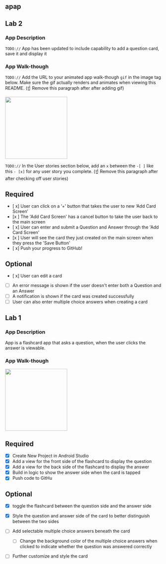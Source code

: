 ## apap


## Lab 2

### App Description
`TODO://` App has been updated to include capability to add a question card, save it and display it

### App Walk-though
`TODO://` Add the URL to your animated app walk-though `gif` in the image tag below. Make sure the gif actually renders and animates when viewing this README. (☝️ Remove this paragraph after after adding gif)

<img src="https://gph.is/g/Zxe5pvm" width=200><br>

`TODO://` In the User stories section below, add an `x` between the `-[ ]` like this `- [x]` for any user story you complete. (☝️ Remove this paragraph after after checking off user stories)

## Required
- [ x] User can click on a ‘+’ button that takes the user to new ‘Add Card Screen’
- [x ] The 'Add Card Screen' has a cancel button to take the user back to the main screen
- [ x] User can enter and submit a Question and Answer through the 'Add Card Screen'
- [x ] User will see the card they just created on the main screen when they press the 'Save Button'
- [ x] Push your progress to GitHub!

## Optional
- [ x] User can edit a card
- [ ] An error message is shown if the user doesn't enter both a Question and an Answer
- [ ] A notification is shown if the card was created successfully
- [ ] User can also enter multiple choice answers when creating a card

## Lab 1

### App Description
App is a flashcard app that asks a question, when the user clicks the answer is viewable.  

### App Walk-though

<img src="http://g.recordit.co/uq9LYMNCpN.gif" width=200><br>


## Required
- [x] Create New Project in Android Studio
- [x] Add a view for the front side of the flashcard to display the question
- [x] Add a view for the back side of the flashcard to display the answer
- [x] Build in logic to show the answer side when the card is tapped
- [x] Push code to GitHu
## Optional
- [x] toggle the flashcard between the question side and the answer side
- [x] Style the question and answer side of the card to better distinguish between the two sides
- [ ] Add selectable multiple choice answers beneath the card
   - [ ] Change the background color of the multiple choice answers when clicked to indicate whether the question was answered correctly
- [ ] Further customize and style the card



